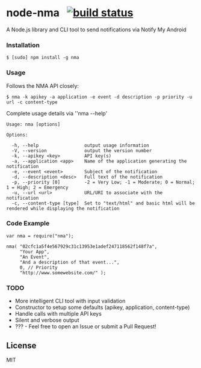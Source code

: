 # node-nma &nbsp; [![build status](https://secure.travis-ci.org/randallagordon/node-nma.png)](http://travis-ci.org/randallagordon/node-nma)

A Node.js library and CLI tool to send notifications via Notify My Android 

### Installation

    $ [sudo] npm install -g nma

### Usage

Follows the NMA API closely:

    $ nma -k apikey -a application -e event -d description -p priority -u url -c content-type

Complete usage details via ''nma --help'

    Usage: nma [options]

    Options:

      -h, --help                 output usage information
      -V, --version              output the version number
      -k, --apikey <key>         API key(s)
      -a, --application <app>    Name of the application generating the notification
      -e, --event <event>        Subject of the notification
      -d, --description <desc>   Full text of the notification
      -p, --priority [0]         -2 = Very Low; -1 = Moderate; 0 = Normal; 1 = High; 2 = Emergency
      -u, --url <url>            URL/URI to associate with the notification
      -c, --content-type [type]  Set to "text/html" and basic html will be rendered while displaying the notification

### Code Example

    var nma = require("nma");

    nma( "02cfc1a5f4e567929c31c13953e1adef247118562f148f7a",
         "Your App",
         "An Event",
         "And a description of that event...",
         0, // Priority
         "http://www.somewebsite.com/" );

### TODO

 - More intelligent CLI tool with input validation
 - Constructor to setup some defaults (apikey, application, content-type) 
 - Handle calls with multiple API keys
 - Silent and verbose output
 - ??? - Feel free to open an Issue or submit a Pull Request!

## License #####################################################################

MIT
